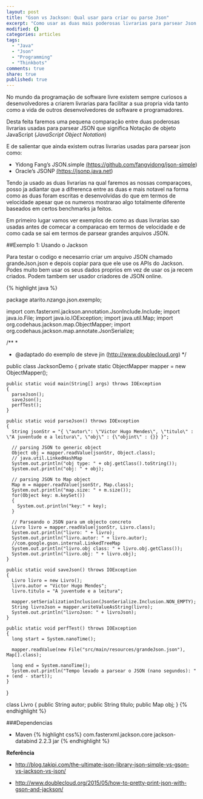 ```yaml
---
layout: post
title: "Gson vs Jackson: Qual usar para criar ou parse Json"
excerpt: "Como usar as duas mais poderosas livrarias para parsear Json num programa usando JAVA"
modified: {}
categories: articles
tags:
  - "Java"
  - "Json"
  - "Programming"
  - "Thinkbots"
comments: true
share: true
published: true
---
```


No mundo da programação de software livre existem sempre curiosos a desenvolvedores a criarem livrarias para facilitar a sua propria vida tanto como a vida de outros desenvolvedores de software e programadores.

Desta feita faremos uma pequena comparação entre duas poderosas livrarias usadas para parsear JSON que significa Notação de objeto JavaScript (<em>JavaScript Object Notation</em>)

E de salientar que ainda existem outras livrarias usadas para parsear json como:

- Yidong Fang’s JSON.simple <a href="https://github.com/fangyidong/json-simple">(https://github.com/fangyidong/json-simple)</a>
- Oracle’s JSONP <a href="https://jsonp.java.net">(https://jsonp.java.net)</a>

Tendo ja usado as duas livrarias na qual faremos as nossas comparaçoes, posso ja adiantar que a difrerenca entre as duas e mais notavel na forma como as duas foram escritas e desenvolvidas do que em termos de velocidade apesar que os numeros mostrarao algo totalmente diferente baseados em certos benchmarks ja feitos.

Em primeiro lugar vamos ver exemplos de como as duas livrarias sao usadas antes de comecar a comparacao em termos de velocidade e de como cada se sai em termos de parsear grandes arquivos JSON.

##Exemplo 1: Usando o Jackson

Para  testar o codigo e necesarrio criar um arquivo JSON chamado grandeJson.json e depois copiar para que ele use os APIs do Jackson. Podes muito bem usar os seus dados proprios em vez de usar os ja recem criados. Podem tambem ser usador criadores de JSON online.

{% highlight java %}

  package atarito.nzango.json.exemplo;

  import com.fasterxml.jackson.annotation.JsonInclude.Include;
  import java.io.File;
  import java.io.IOException;
  import java.util.Map;
  import org.codehaus.jackson.map.ObjectMapper;
  import org.codehaus.jackson.map.annotate.JsonSerialize;


  /**
   *
   * @adaptado do exemplo de steve jin (http://www.doublecloud.org)
   */

  public class JacksonDemo
  {
    private static ObjectMapper mapper = new ObjectMapper();

    public static void main(String[] args) throws IOException
    {
      parseJson();
      saveJson();
      perfTest();
    }

    public static void parseJson() throws IOException
    {
      String jsonStr = "{ \"autor\": \"Victor Hugo Mendes\", \"titulo\" : \"A juventude e a leitura\", \"obj\" : {\"objint\" : {}} }";

      // parsing JSON to generic object
      Object obj = mapper.readValue(jsonStr, Object.class);
      // java.util.LinkedHashMap
      System.out.println("obj type: " + obj.getClass().toString());
      System.out.println("obj: " + obj);

      // parsing JSON to Map object
      Map m = mapper.readValue(jsonStr, Map.class);
      System.out.println("map.size: " + m.size());
      for(Object key: m.keySet())
      {
        System.out.println("key:" + key);
      }

      // Parseando o JSON para um objecto concreto
      Livro livro = mapper.readValue(jsonStr, Livro.class);
      System.out.println("livro: " + livro);
      System.out.println("livro.autor: " + livro.autor);
      //com.google.gson.internal.LinkedTreeMap
      System.out.println("livro.obj class: " + livro.obj.getClass());
      System.out.println("livro.obj: " + livro.obj);
    }

    public static void saveJson() throws IOException
    {
      Livro livro = new Livro();
      livro.autor = "Victor Hugo Mendes";
      livro.titulo = "A juventude e a leitura";

      mapper.setSerializationInclusion(JsonSerialize.Inclusion.NON_EMPTY);
      String livroJson = mapper.writeValueAsString(livro);
      System.out.println("livroJson: " + livroJson);
    }

    public static void perfTest() throws IOException
    {
      long start = System.nanoTime();

      mapper.readValue(new File("src/main/resources/grandeJson.json"), Map[].class);

      long end = System.nanoTime();
      System.out.println("Tempo levado a parsear o JSON (nano segundos): " + (end - start));
    }
  }

  class Livro
  {
    public String autor;
    public String titulo;
    public Map obj;
  }
{% endhighlight %}


###Dependencias

- Maven
  {% highlight css%}
    <dependency>
      <groupId>com.fasterxml.jackson.core</groupId>
      <artifactId>jackson-databind</artifactId>
      <version>2.2.3</version>
      <type>jar</type>
    </dependency>
  {% endhighlight %}



**Referência**

- <a href="http://blog.takipi.com/the-ultimate-json-library-json-simple-vs-gson-vs-jackson-vs-json/">http://blog.takipi.com/the-ultimate-json-library-json-simple-vs-gson-vs-jackson-vs-json/</a>

- <a href="http://www.doublecloud.org/2015/05/how-to-pretty-print-json-with-gson-and-jackson/">http://www.doublecloud.org/2015/05/how-to-pretty-print-json-with-gson-and-jackson/</a>